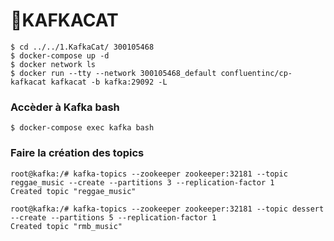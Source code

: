 
# 🔎KAFKACAT 

```
$ cd ../../1.KafkaCat/ 300105468 
$ docker-compose up -d 
$ docker network ls
$ docker run --tty --network 300105468_default confluentinc/cp-kafkacat kafkacat -b kafka:29092 -L
```
### Accèder à Kafka bash

```
$ docker-compose exec kafka bash 
```
### Faire la création des topics
```
root@kafka:/# kafka-topics --zookeeper zookeeper:32181 --topic reggae_music --create --partitions 3 --replication-factor 1
Created topic "reggae_music"
```
```
root@kafka:/# kafka-topics --zookeeper zookeeper:32181 --topic dessert --create --partitions 5 --replication-factor 1
Created topic "rmb_music"
```

